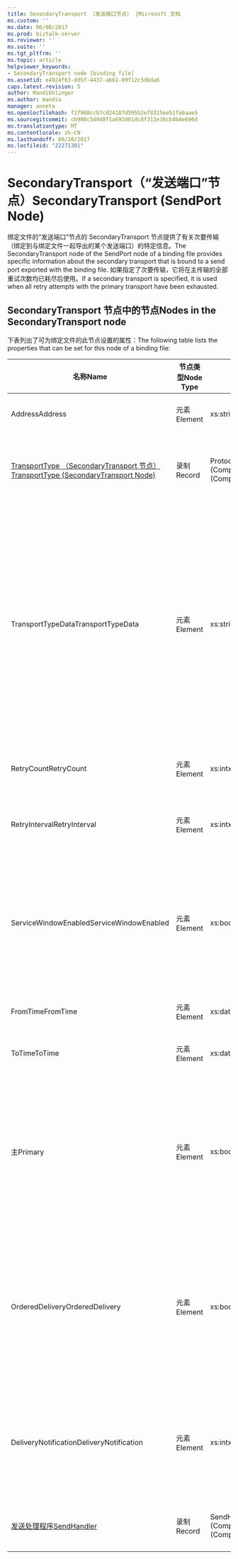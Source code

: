 ```yaml
---
title: SecondaryTransport （发送端口节点） |Microsoft 文档
ms.custom: ''
ms.date: 06/08/2017
ms.prod: biztalk-server
ms.reviewer: ''
ms.suite: ''
ms.tgt_pltfrm: ''
ms.topic: article
helpviewer_keywords:
- SecondaryTransport node [binding file]
ms.assetid: e4924f63-dd5f-4437-a661-09f12c5d6da6
caps.latest.revision: 5
author: MandiOhlinger
ms.author: mandia
manager: anneta
ms.openlocfilehash: f2f988ccb7cd24187d595b2ef8315ee51fa6aae5
ms.sourcegitcommit: cb908c540d8f1a692d01dc8f313e16cb4b4e696d
ms.translationtype: MT
ms.contentlocale: zh-CN
ms.lasthandoff: 09/20/2017
ms.locfileid: "22271301"
---
```

# <a name="secondarytransport-sendport-node"></a><span data-ttu-id="ba669-102">SecondaryTransport（“发送端口”节点）</span><span class="sxs-lookup"><span data-stu-id="ba669-102">SecondaryTransport (SendPort Node)</span></span>
<span data-ttu-id="ba669-103">绑定文件的“发送端口”节点的 SecondaryTransport 节点提供了有关次要传输（绑定到与绑定文件一起导出的某个发送端口）的特定信息。</span><span class="sxs-lookup"><span data-stu-id="ba669-103">The SecondaryTransport node of the SendPort node of a binding file provides specific information about the secondary transport that is bound to a send port exported with the binding file.</span></span> <span data-ttu-id="ba669-104">如果指定了次要传输，它将在主传输的全部重试次数均已耗尽后使用。</span><span class="sxs-lookup"><span data-stu-id="ba669-104">If a secondary transport is specified, it is used when all retry attempts with the primary transport have been exhausted.</span></span>  
  
## <a name="nodes-in-the-secondarytransport-node"></a><span data-ttu-id="ba669-105">SecondaryTransport 节点中的节点</span><span class="sxs-lookup"><span data-stu-id="ba669-105">Nodes in the SecondaryTransport node</span></span>  
 <span data-ttu-id="ba669-106">下表列出了可为绑定文件的此节点设置的属性：</span><span class="sxs-lookup"><span data-stu-id="ba669-106">The following table lists the properties that can be set for this node of a binding file:</span></span>  
  
|<span data-ttu-id="ba669-107">**名称**</span><span class="sxs-lookup"><span data-stu-id="ba669-107">**Name**</span></span>|<span data-ttu-id="ba669-108">**节点类型**</span><span class="sxs-lookup"><span data-stu-id="ba669-108">**Node Type**</span></span>|<span data-ttu-id="ba669-109">**数据类型**</span><span class="sxs-lookup"><span data-stu-id="ba669-109">**Data Type**</span></span>|<span data-ttu-id="ba669-110">**Description**</span><span class="sxs-lookup"><span data-stu-id="ba669-110">**Description**</span></span>|<span data-ttu-id="ba669-111">**限制**</span><span class="sxs-lookup"><span data-stu-id="ba669-111">**Restrictions**</span></span>|<span data-ttu-id="ba669-112">**注释**</span><span class="sxs-lookup"><span data-stu-id="ba669-112">**Comments**</span></span>|  
|--------------|-------------------|-------------------|---------------------|----------------------|------------------|  
|<span data-ttu-id="ba669-113">Address</span><span class="sxs-lookup"><span data-stu-id="ba669-113">Address</span></span>|<span data-ttu-id="ba669-114">元素</span><span class="sxs-lookup"><span data-stu-id="ba669-114">Element</span></span>|<span data-ttu-id="ba669-115">xs:string</span><span class="sxs-lookup"><span data-stu-id="ba669-115">xs:string</span></span>|<span data-ttu-id="ba669-116">指定传输地址（或 URI）。</span><span class="sxs-lookup"><span data-stu-id="ba669-116">Specifies the address (or URI) of the transport.</span></span>|<span data-ttu-id="ba669-117">可选</span><span class="sxs-lookup"><span data-stu-id="ba669-117">Not required</span></span>|<span data-ttu-id="ba669-118">默认值：空</span><span class="sxs-lookup"><span data-stu-id="ba669-118">Default value: empty</span></span>|  
|[<span data-ttu-id="ba669-119">TransportType （SecondaryTransport 节点）</span><span class="sxs-lookup"><span data-stu-id="ba669-119">TransportType (SecondaryTransport Node)</span></span>](../core/transporttype-secondarytransport-node.md)|<span data-ttu-id="ba669-120">录制</span><span class="sxs-lookup"><span data-stu-id="ba669-120">Record</span></span>|<span data-ttu-id="ba669-121">ProtocolType (ComplexType)</span><span class="sxs-lookup"><span data-stu-id="ba669-121">ProtocolType (ComplexType)</span></span>|<span data-ttu-id="ba669-122">指定传输类型，同时也是用于此传输的适配器的名称。</span><span class="sxs-lookup"><span data-stu-id="ba669-122">Specifies the transport type, which is also the name of the adapter used for this transport.</span></span>|<span data-ttu-id="ba669-123">可选</span><span class="sxs-lookup"><span data-stu-id="ba669-123">Not required</span></span>|<span data-ttu-id="ba669-124">默认值：无</span><span class="sxs-lookup"><span data-stu-id="ba669-124">Default value: none</span></span>|  
|<span data-ttu-id="ba669-125">TransportTypeData</span><span class="sxs-lookup"><span data-stu-id="ba669-125">TransportTypeData</span></span>|<span data-ttu-id="ba669-126">元素</span><span class="sxs-lookup"><span data-stu-id="ba669-126">Element</span></span>|<span data-ttu-id="ba669-127">xs:string</span><span class="sxs-lookup"><span data-stu-id="ba669-127">xs:string</span></span>|<span data-ttu-id="ba669-128">指定特定于适配器的配置信息。</span><span class="sxs-lookup"><span data-stu-id="ba669-128">Specifies configuration information specific to the adapter.</span></span>|<span data-ttu-id="ba669-129">可选</span><span class="sxs-lookup"><span data-stu-id="ba669-129">Not required</span></span>|<span data-ttu-id="ba669-130">默认值：空</span><span class="sxs-lookup"><span data-stu-id="ba669-130">Default value: empty</span></span><br /><br /> <span data-ttu-id="ba669-131">请参阅[集成 BizTalk 适配器的配置属性](../core/configuration-properties-for-integrated-biztalk-adapters.md)适配器可以存储在此字符串的属性有关的特定信息。</span><span class="sxs-lookup"><span data-stu-id="ba669-131">See [Configuration Properties for Integrated BizTalk Adapters](../core/configuration-properties-for-integrated-biztalk-adapters.md) for adapter specific information about the properties that can be stored in this string.</span></span>|  
|<span data-ttu-id="ba669-132">RetryCount</span><span class="sxs-lookup"><span data-stu-id="ba669-132">RetryCount</span></span>|<span data-ttu-id="ba669-133">元素</span><span class="sxs-lookup"><span data-stu-id="ba669-133">Element</span></span>|<span data-ttu-id="ba669-134">xs:int</span><span class="sxs-lookup"><span data-stu-id="ba669-134">xs:int</span></span>|<span data-ttu-id="ba669-135">指定用于传输的适配器的重试次数。</span><span class="sxs-lookup"><span data-stu-id="ba669-135">Specifies the retry count for the adapter used with the transport.</span></span>|<span data-ttu-id="ba669-136">必需</span><span class="sxs-lookup"><span data-stu-id="ba669-136">Required</span></span>|<span data-ttu-id="ba669-137">默认值：无</span><span class="sxs-lookup"><span data-stu-id="ba669-137">Default value: none</span></span>|  
|<span data-ttu-id="ba669-138">RetryInterval</span><span class="sxs-lookup"><span data-stu-id="ba669-138">RetryInterval</span></span>|<span data-ttu-id="ba669-139">元素</span><span class="sxs-lookup"><span data-stu-id="ba669-139">Element</span></span>|<span data-ttu-id="ba669-140">xs:int</span><span class="sxs-lookup"><span data-stu-id="ba669-140">xs:int</span></span>|<span data-ttu-id="ba669-141">指定用于传输的适配器的重试间隔，以分钟为单位。</span><span class="sxs-lookup"><span data-stu-id="ba669-141">Specifies the retry interval in minutes for the adapter used with the transport.</span></span>|<span data-ttu-id="ba669-142">必需</span><span class="sxs-lookup"><span data-stu-id="ba669-142">Required</span></span>|<span data-ttu-id="ba669-143">默认值：无</span><span class="sxs-lookup"><span data-stu-id="ba669-143">Default value: none</span></span>|  
|<span data-ttu-id="ba669-144">ServiceWindowEnabled</span><span class="sxs-lookup"><span data-stu-id="ba669-144">ServiceWindowEnabled</span></span>|<span data-ttu-id="ba669-145">元素</span><span class="sxs-lookup"><span data-stu-id="ba669-145">Element</span></span>|<span data-ttu-id="ba669-146">xs:boolean</span><span class="sxs-lookup"><span data-stu-id="ba669-146">xs:boolean</span></span>|<span data-ttu-id="ba669-147">指定是否为用于传输的适配器启用服务时段。</span><span class="sxs-lookup"><span data-stu-id="ba669-147">Specifies whether the service window is enabled for the adapter used with the transport.</span></span>|<span data-ttu-id="ba669-148">必需</span><span class="sxs-lookup"><span data-stu-id="ba669-148">Required</span></span>|<span data-ttu-id="ba669-149">默认值：无</span><span class="sxs-lookup"><span data-stu-id="ba669-149">Default value: none</span></span><br /><br /> <span data-ttu-id="ba669-150">设置为**true**如果启用了服务时段，否则设置为**false**。</span><span class="sxs-lookup"><span data-stu-id="ba669-150">Set to **true** if service window is enabled, otherwise set to **false**.</span></span>|  
|<span data-ttu-id="ba669-151">FromTime</span><span class="sxs-lookup"><span data-stu-id="ba669-151">FromTime</span></span>|<span data-ttu-id="ba669-152">元素</span><span class="sxs-lookup"><span data-stu-id="ba669-152">Element</span></span>|<span data-ttu-id="ba669-153">xs:dateTime</span><span class="sxs-lookup"><span data-stu-id="ba669-153">xs:dateTime</span></span>|<span data-ttu-id="ba669-154">指定服务时段的开始时间。</span><span class="sxs-lookup"><span data-stu-id="ba669-154">Specifies the start time for the service window.</span></span>|<span data-ttu-id="ba669-155">必需</span><span class="sxs-lookup"><span data-stu-id="ba669-155">Required</span></span>|<span data-ttu-id="ba669-156">默认值：无</span><span class="sxs-lookup"><span data-stu-id="ba669-156">Default value: none</span></span>|  
|<span data-ttu-id="ba669-157">ToTime</span><span class="sxs-lookup"><span data-stu-id="ba669-157">ToTime</span></span>|<span data-ttu-id="ba669-158">元素</span><span class="sxs-lookup"><span data-stu-id="ba669-158">Element</span></span>|<span data-ttu-id="ba669-159">xs:dateTime</span><span class="sxs-lookup"><span data-stu-id="ba669-159">xs:dateTime</span></span>|<span data-ttu-id="ba669-160">指定的服务时段的结束时间。</span><span class="sxs-lookup"><span data-stu-id="ba669-160">Specifies the end time for the service window.</span></span>|<span data-ttu-id="ba669-161">必需</span><span class="sxs-lookup"><span data-stu-id="ba669-161">Required</span></span>|<span data-ttu-id="ba669-162">默认值：无</span><span class="sxs-lookup"><span data-stu-id="ba669-162">Default value: none</span></span>|  
|<span data-ttu-id="ba669-163">主</span><span class="sxs-lookup"><span data-stu-id="ba669-163">Primary</span></span>|<span data-ttu-id="ba669-164">元素</span><span class="sxs-lookup"><span data-stu-id="ba669-164">Element</span></span>|<span data-ttu-id="ba669-165">xs:boolean</span><span class="sxs-lookup"><span data-stu-id="ba669-165">xs:boolean</span></span>|<span data-ttu-id="ba669-166">指定用于传输的适配器是否为主适配器。</span><span class="sxs-lookup"><span data-stu-id="ba669-166">Specifies whether the adapter used with the transport is primary.</span></span>|<span data-ttu-id="ba669-167">必需</span><span class="sxs-lookup"><span data-stu-id="ba669-167">Required</span></span>|<span data-ttu-id="ba669-168">默认值：无</span><span class="sxs-lookup"><span data-stu-id="ba669-168">Default value: none</span></span><br /><br /> <span data-ttu-id="ba669-169">设置为**true**如果主与传输一起使用的适配器，否则设置为**false**。</span><span class="sxs-lookup"><span data-stu-id="ba669-169">Set to **true** if the adapter used with the transport is primary, otherwise set to **false**.</span></span>|  
|<span data-ttu-id="ba669-170">OrderedDelivery</span><span class="sxs-lookup"><span data-stu-id="ba669-170">OrderedDelivery</span></span>|<span data-ttu-id="ba669-171">元素</span><span class="sxs-lookup"><span data-stu-id="ba669-171">Element</span></span>|<span data-ttu-id="ba669-172">xs:boolean</span><span class="sxs-lookup"><span data-stu-id="ba669-172">xs:boolean</span></span>|<span data-ttu-id="ba669-173">指定用于传输的适配器是否应按顺序发送消息。</span><span class="sxs-lookup"><span data-stu-id="ba669-173">Specifies whether or not the adapter used with the transport should send messages in an ordered manner.</span></span>|<span data-ttu-id="ba669-174">必需</span><span class="sxs-lookup"><span data-stu-id="ba669-174">Required</span></span>|<span data-ttu-id="ba669-175">默认值：无</span><span class="sxs-lookup"><span data-stu-id="ba669-175">Default value: none</span></span><br /><br /> <span data-ttu-id="ba669-176">设置为**true**如果传输为以按顺序发送消息，否则设置为**false**。</span><span class="sxs-lookup"><span data-stu-id="ba669-176">Set to **true** if the transport is to send messages in order, otherwise set to **false**.</span></span>|  
|<span data-ttu-id="ba669-177">DeliveryNotification</span><span class="sxs-lookup"><span data-stu-id="ba669-177">DeliveryNotification</span></span>|<span data-ttu-id="ba669-178">元素</span><span class="sxs-lookup"><span data-stu-id="ba669-178">Element</span></span>|<span data-ttu-id="ba669-179">xs:int</span><span class="sxs-lookup"><span data-stu-id="ba669-179">xs:int</span></span>|<span data-ttu-id="ba669-180">指定用于传输的适配器是否应返回送达通知以便指示传输已成功。</span><span class="sxs-lookup"><span data-stu-id="ba669-180">Specifies whether or not the adapter used with the transport should return a delivery notification indicating if the transmission was successful.</span></span>|<span data-ttu-id="ba669-181">必需</span><span class="sxs-lookup"><span data-stu-id="ba669-181">Required</span></span>|<span data-ttu-id="ba669-182">默认值：无</span><span class="sxs-lookup"><span data-stu-id="ba669-182">Default value: none</span></span><br /><br /> <span data-ttu-id="ba669-183">设置为**true**传递通知，否则设置为**false**。</span><span class="sxs-lookup"><span data-stu-id="ba669-183">Set to **true** for delivery notifications, otherwise set to **false**.</span></span>|  
|[<span data-ttu-id="ba669-184">发送处理程序</span><span class="sxs-lookup"><span data-stu-id="ba669-184">SendHandler</span></span>](../core/sendhandler-secondarytransport-node.md)|<span data-ttu-id="ba669-185">录制</span><span class="sxs-lookup"><span data-stu-id="ba669-185">Record</span></span>|<span data-ttu-id="ba669-186">SendHandlerRef (ComplexType)</span><span class="sxs-lookup"><span data-stu-id="ba669-186">SendHandlerRef (ComplexType)</span></span>|<span data-ttu-id="ba669-187">指定用于传输的适配器的发送处理程序。</span><span class="sxs-lookup"><span data-stu-id="ba669-187">Specify the send handler for the adapter used with the transport.</span></span>|<span data-ttu-id="ba669-188">必需</span><span class="sxs-lookup"><span data-stu-id="ba669-188">Required</span></span>|<span data-ttu-id="ba669-189">默认值：无</span><span class="sxs-lookup"><span data-stu-id="ba669-189">Default value: none</span></span>|